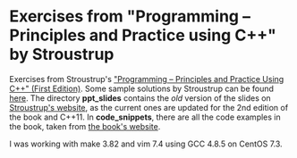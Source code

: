 Exercises from "Programming &ndash; Principles and Practice using C++" by Stroustrup
==============

Exercises from Stroustrup's ["Programming &ndash; Principles and Practice Using C++" (First Edition)](http://www.informit.com/store/programming-principles-and-practice-using-c-plus-plus-9780321543721). Some sample solutions by Stroustrup can be found [here](http://www.stroustrup.com/Programming/Solutions/exercise_solutions.html). The directory **ppt\_slides** contains the *old* version of the slides on [Stroustrup's website](http://www.stroustrup.com/Programming/lecture-slides.html), as the current ones are updated for the 2nd edition of the book and C++11. In **code_snippets**, there are all the code examples in the book, taken from [the book's website](http://www.stroustrup.com/Programming/PPP1.html).

I was working with make 3.82 and vim 7.4 using GCC 4.8.5 on CentOS 7.3.
